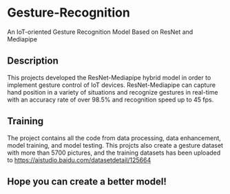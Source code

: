 # Gesture-Recognition
An IoT-oriented Gesture Recognition Model Based on ResNet and Mediapipe

## Description
This projects developed the ResNet-Mediapipe hybrid model in order to implement gesture control of IoT devices. ResNet-Mediapipe can capture hand position in a variety of situations and recognize gestures in real-time with an accuracy rate of over 98.5% and recognition speed up to 45 fps.

 ## Training
The project contains all the code from data processing, data enhancement, model training, and model testing.
This projcts also create a gesture dataset with more than 5700 pictures, and the training datasets has been uploaded to https://aistudio.baidu.com/datasetdetail/125664

## Hope you can create a better model!
